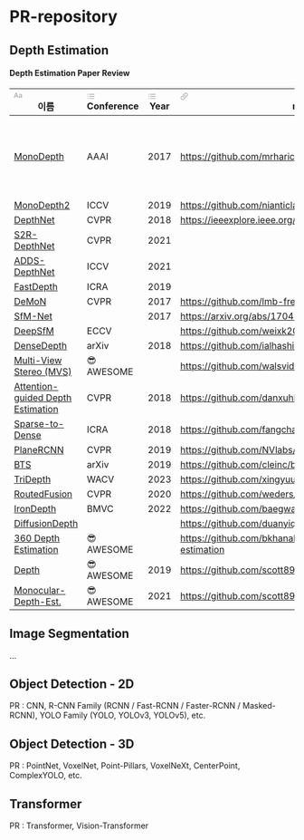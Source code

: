 # PR-repository

## Depth Estimation
<div class="page-body"><div id="54faa583-3505-4735-8cad-0eb361a4c5ba" class="collection-content"><h4 class="collection-title">Depth Estimation Paper Review</h4><table class="collection-content"><thead><tr><th><span class="icon property-icon"><svg viewBox="0 0 16 16" style="width:14px;height:14px;display:block;fill:rgba(55, 53, 47, 0.45);flex-shrink:0;-webkit-backface-visibility:hidden" class="typesTitle"><path d="M0.637695 13.1914C1.0957 13.1914 1.32812 13 1.47852 12.5215L2.24414 10.3887H6.14746L6.90625 12.5215C7.05664 13 7.2959 13.1914 7.74707 13.1914C8.22559 13.1914 8.5332 12.9043 8.5332 12.4531C8.5332 12.2891 8.50586 12.1523 8.44434 11.9678L5.41602 3.79199C5.2041 3.21777 4.82129 2.9375 4.19922 2.9375C3.60449 2.9375 3.21484 3.21777 3.0166 3.78516L-0.0322266 12.002C-0.09375 12.1797 -0.121094 12.3232 -0.121094 12.4668C-0.121094 12.918 0.166016 13.1914 0.637695 13.1914ZM2.63379 9.12402L4.17871 4.68066H4.21973L5.76465 9.12402H2.63379ZM12.2793 13.2324C13.3115 13.2324 14.2891 12.6787 14.7129 11.8037H14.7402V12.5762C14.7471 12.9863 15.0273 13.2393 15.4238 13.2393C15.834 13.2393 16.1143 12.9795 16.1143 12.5215V8.00977C16.1143 6.49902 14.9658 5.52148 13.1543 5.52148C11.7666 5.52148 10.6592 6.08887 10.2695 6.99121C10.1943 7.15527 10.1533 7.3125 10.1533 7.46289C10.1533 7.81152 10.4062 8.04395 10.7686 8.04395C11.0215 8.04395 11.2129 7.94824 11.3496 7.73633C11.7529 6.99121 12.2861 6.65625 13.1064 6.65625C14.0977 6.65625 14.6992 7.20996 14.6992 8.1123V8.67285L12.5664 8.7959C10.7686 8.8916 9.77734 9.69824 9.77734 11.0107C9.77734 12.3369 10.8096 13.2324 12.2793 13.2324ZM12.6621 12.1387C11.8008 12.1387 11.2129 11.667 11.2129 10.9561C11.2129 10.2725 11.7598 9.82129 12.7578 9.75977L14.6992 9.62988V10.3203C14.6992 11.3457 13.7969 12.1387 12.6621 12.1387Z"></path></svg></span>이름</th><th><span class="icon property-icon"><svg viewBox="0 0 16 16" style="width:14px;height:14px;display:block;fill:rgba(55, 53, 47, 0.45);flex-shrink:0;-webkit-backface-visibility:hidden" class="typesMultipleSelect"><path d="M1.91602 4.83789C2.44238 4.83789 2.87305 4.40723 2.87305 3.87402C2.87305 3.34766 2.44238 2.91699 1.91602 2.91699C1.38281 2.91699 0.952148 3.34766 0.952148 3.87402C0.952148 4.40723 1.38281 4.83789 1.91602 4.83789ZM5.1084 4.52344H14.3984C14.7607 4.52344 15.0479 4.23633 15.0479 3.87402C15.0479 3.51172 14.7607 3.22461 14.3984 3.22461H5.1084C4.74609 3.22461 4.45898 3.51172 4.45898 3.87402C4.45898 4.23633 4.74609 4.52344 5.1084 4.52344ZM1.91602 9.03516C2.44238 9.03516 2.87305 8.60449 2.87305 8.07129C2.87305 7.54492 2.44238 7.11426 1.91602 7.11426C1.38281 7.11426 0.952148 7.54492 0.952148 8.07129C0.952148 8.60449 1.38281 9.03516 1.91602 9.03516ZM5.1084 8.7207H14.3984C14.7607 8.7207 15.0479 8.43359 15.0479 8.07129C15.0479 7.70898 14.7607 7.42188 14.3984 7.42188H5.1084C4.74609 7.42188 4.45898 7.70898 4.45898 8.07129C4.45898 8.43359 4.74609 8.7207 5.1084 8.7207ZM1.91602 13.2324C2.44238 13.2324 2.87305 12.8018 2.87305 12.2686C2.87305 11.7422 2.44238 11.3115 1.91602 11.3115C1.38281 11.3115 0.952148 11.7422 0.952148 12.2686C0.952148 12.8018 1.38281 13.2324 1.91602 13.2324ZM5.1084 12.918H14.3984C14.7607 12.918 15.0479 12.6309 15.0479 12.2686C15.0479 11.9062 14.7607 11.6191 14.3984 11.6191H5.1084C4.74609 11.6191 4.45898 11.9062 4.45898 12.2686C4.45898 12.6309 4.74609 12.918 5.1084 12.918Z"></path></svg></span>Conference</th><th><span class="icon property-icon"><svg viewBox="0 0 16 16" style="width:14px;height:14px;display:block;fill:rgba(55, 53, 47, 0.45);flex-shrink:0;-webkit-backface-visibility:hidden" class="typesMultipleSelect"><path d="M1.91602 4.83789C2.44238 4.83789 2.87305 4.40723 2.87305 3.87402C2.87305 3.34766 2.44238 2.91699 1.91602 2.91699C1.38281 2.91699 0.952148 3.34766 0.952148 3.87402C0.952148 4.40723 1.38281 4.83789 1.91602 4.83789ZM5.1084 4.52344H14.3984C14.7607 4.52344 15.0479 4.23633 15.0479 3.87402C15.0479 3.51172 14.7607 3.22461 14.3984 3.22461H5.1084C4.74609 3.22461 4.45898 3.51172 4.45898 3.87402C4.45898 4.23633 4.74609 4.52344 5.1084 4.52344ZM1.91602 9.03516C2.44238 9.03516 2.87305 8.60449 2.87305 8.07129C2.87305 7.54492 2.44238 7.11426 1.91602 7.11426C1.38281 7.11426 0.952148 7.54492 0.952148 8.07129C0.952148 8.60449 1.38281 9.03516 1.91602 9.03516ZM5.1084 8.7207H14.3984C14.7607 8.7207 15.0479 8.43359 15.0479 8.07129C15.0479 7.70898 14.7607 7.42188 14.3984 7.42188H5.1084C4.74609 7.42188 4.45898 7.70898 4.45898 8.07129C4.45898 8.43359 4.74609 8.7207 5.1084 8.7207ZM1.91602 13.2324C2.44238 13.2324 2.87305 12.8018 2.87305 12.2686C2.87305 11.7422 2.44238 11.3115 1.91602 11.3115C1.38281 11.3115 0.952148 11.7422 0.952148 12.2686C0.952148 12.8018 1.38281 13.2324 1.91602 13.2324ZM5.1084 12.918H14.3984C14.7607 12.918 15.0479 12.6309 15.0479 12.2686C15.0479 11.9062 14.7607 11.6191 14.3984 11.6191H5.1084C4.74609 11.6191 4.45898 11.9062 4.45898 12.2686C4.45898 12.6309 4.74609 12.918 5.1084 12.918Z"></path></svg></span>Year</th><th><span class="icon property-icon"><svg viewBox="0 0 16 16" style="width:14px;height:14px;display:block;fill:rgba(55, 53, 47, 0.45);flex-shrink:0;-webkit-backface-visibility:hidden" class="typesUrl"><path d="M7.69922 10.8945L8.73828 9.84863C7.91797 9.77344 7.34375 9.51367 6.91992 9.08984C5.76465 7.93457 5.76465 6.29395 6.91309 5.14551L9.18262 2.87598C10.3379 1.7207 11.9717 1.7207 13.127 2.87598C14.2891 4.04492 14.2822 5.67188 13.1338 6.82031L11.958 7.99609C12.1768 8.49512 12.2451 9.10352 12.1289 9.62988L14.0908 7.6748C15.7725 6 15.7793 3.62109 14.084 1.92578C12.3887 0.223633 10.0098 0.237305 8.33496 1.91211L5.95605 4.29785C4.28125 5.97266 4.26758 8.35156 5.96289 10.0469C6.36621 10.4434 6.90625 10.7441 7.69922 10.8945ZM8.30078 5.13184L7.26855 6.17773C8.08203 6.25293 8.66309 6.51953 9.08008 6.93652C10.2422 8.09863 10.2422 9.73242 9.08691 10.8809L6.81738 13.1504C5.66211 14.3057 4.03516 14.3057 2.87305 13.1504C1.71094 11.9883 1.71777 10.3545 2.87305 9.20605L4.04199 8.03027C3.83008 7.53125 3.75488 6.92969 3.87109 6.39648L1.91602 8.35156C0.234375 10.0264 0.227539 12.4121 1.92285 14.1074C3.61816 15.8027 5.99707 15.7891 7.67188 14.1143L10.0439 11.7354C11.7256 10.0537 11.7324 7.6748 10.0371 5.98633C9.64062 5.58301 9.10059 5.28223 8.30078 5.13184Z"></path></svg></span>related URL</th><th><span class="icon property-icon"><svg viewBox="0 0 16 16" style="width:14px;height:14px;display:block;fill:rgba(55, 53, 47, 0.45);flex-shrink:0;-webkit-backface-visibility:hidden" class="typesText"><path d="M1.56738 3.25879H14.4258C14.7676 3.25879 15.0479 2.97852 15.0479 2.63672C15.0479 2.29492 14.7744 2.02148 14.4258 2.02148H1.56738C1.21875 2.02148 0.952148 2.29492 0.952148 2.63672C0.952148 2.97852 1.22559 3.25879 1.56738 3.25879ZM1.56738 6.84082H14.4258C14.7676 6.84082 15.0479 6.56055 15.0479 6.21875C15.0479 5.87695 14.7744 5.60352 14.4258 5.60352H1.56738C1.21875 5.60352 0.952148 5.87695 0.952148 6.21875C0.952148 6.56055 1.22559 6.84082 1.56738 6.84082ZM1.56738 10.4229H14.4258C14.7676 10.4229 15.0479 10.1426 15.0479 9.80078C15.0479 9.45898 14.7744 9.18555 14.4258 9.18555H1.56738C1.21875 9.18555 0.952148 9.45898 0.952148 9.80078C0.952148 10.1426 1.22559 10.4229 1.56738 10.4229ZM1.56738 14.0049H8.75879C9.10059 14.0049 9.38086 13.7246 9.38086 13.3828C9.38086 13.041 9.10742 12.7676 8.75879 12.7676H1.56738C1.21875 12.7676 0.952148 13.041 0.952148 13.3828C0.952148 13.7246 1.22559 14.0049 1.56738 14.0049Z"></path></svg></span>Title</th></tr></thead><tbody><tr id="9df82c3e-62b8-4f89-9f4d-524dab38edf2"><td class="cell-title"><a href="https://www.notion.so/MonoDepth-9df82c3e62b84f899f4d524dab38edf2">MonoDepth</a></td><td class="cell-_j;F"><span class="selected-value select-value-color-pink">AAAI</span></td><td class="cell-reNG"><span class="selected-value select-value-color-blue">2017</span></td><td class="cell-zy~D"><a href="https://github.com/mrharicot/monodepth" class="url-value">https://github.com/mrharicot/monodepth</a></td><td class="cell-KSlL"><strong>Unsupervised Monocular Depth Estimation with Left-Right Consistency</strong></td></tr><tr id="537cf5fd-7481-43bb-b762-5838549474c7"><td class="cell-title"><a href="https://www.notion.so/MonoDepth2-537cf5fd748143bbb7625838549474c7">MonoDepth2</a></td><td class="cell-_j;F"><span class="selected-value select-value-color-blue">ICCV</span></td><td class="cell-reNG"><span class="selected-value select-value-color-gray">2019</span></td><td class="cell-zy~D"><a href="https://github.com/nianticlabs/monodepth2" class="url-value">https://github.com/nianticlabs/monodepth2</a></td><td class="cell-KSlL"></td></tr><tr id="bb14cc5c-8598-473e-974c-38deaed894b3"><td class="cell-title"><a href="https://www.notion.so/DepthNet-bb14cc5c8598473e974c38deaed894b3">DepthNet</a></td><td class="cell-_j;F"><span class="selected-value select-value-color-default">CVPR</span></td><td class="cell-reNG"><span class="selected-value select-value-color-purple">2018</span></td><td class="cell-zy~D"><a href="https://ieeexplore.ieee.org/document/8575528" class="url-value">https://ieeexplore.ieee.org/document/8575528</a></td><td class="cell-KSlL"></td></tr><tr id="2a2aedb3-67c8-4c9b-82e9-1bcf7c9956ee"><td class="cell-title"><a href="https://www.notion.so/S2R-DepthNet-2a2aedb367c84c9b82e91bcf7c9956ee">S2R-DepthNet</a></td><td class="cell-_j;F"><span class="selected-value select-value-color-default">CVPR</span></td><td class="cell-reNG"><span class="selected-value select-value-color-brown">2021</span></td><td class="cell-zy~D"></td><td class="cell-KSlL"></td></tr><tr id="53ff60eb-dd09-41c3-b558-6a6132e97927"><td class="cell-title"><a href="https://www.notion.so/ADDS-DepthNet-53ff60ebdd0941c3b5586a6132e97927">ADDS-DepthNet</a></td><td class="cell-_j;F"><span class="selected-value select-value-color-blue">ICCV</span></td><td class="cell-reNG"><span class="selected-value select-value-color-brown">2021</span></td><td class="cell-zy~D"></td><td class="cell-KSlL"></td></tr><tr id="82c910b2-8fae-42e4-bf6c-b769fb89a9ee"><td class="cell-title"><a href="https://www.notion.so/FastDepth-82c910b28fae42e4bf6cb769fb89a9ee">FastDepth</a></td><td class="cell-_j;F"><span class="selected-value select-value-color-gray">ICRA</span></td><td class="cell-reNG"><span class="selected-value select-value-color-gray">2019</span></td><td class="cell-zy~D"></td><td class="cell-KSlL"></td></tr><tr id="628c2034-f822-4b31-b03b-55a9e9a4f85e"><td class="cell-title"><a href="https://www.notion.so/DeMoN-628c2034f8224b31b03b55a9e9a4f85e">DeMoN</a></td><td class="cell-_j;F"><span class="selected-value select-value-color-default">CVPR</span></td><td class="cell-reNG"><span class="selected-value select-value-color-blue">2017</span></td><td class="cell-zy~D"><a href="https://github.com/lmb-freiburg/demon" class="url-value">https://github.com/lmb-freiburg/demon</a></td><td class="cell-KSlL"></td></tr><tr id="a5229cf6-0ea1-4777-aed1-651e43901d9e"><td class="cell-title"><a href="https://www.notion.so/SfM-Net-a5229cf60ea14777aed1651e43901d9e">SfM-Net</a></td><td class="cell-_j;F"></td><td class="cell-reNG"><span class="selected-value select-value-color-blue">2017</span></td><td class="cell-zy~D"><a href="https://arxiv.org/abs/1704.07804" class="url-value">https://arxiv.org/abs/1704.07804</a></td><td class="cell-KSlL"></td></tr><tr id="0d8f2f02-756d-4af2-809b-706fea2ba880"><td class="cell-title"><a href="https://www.notion.so/DeepSfM-0d8f2f02756d4af2809b706fea2ba880">DeepSfM</a></td><td class="cell-_j;F"><span class="selected-value select-value-color-red">ECCV</span></td><td class="cell-reNG"></td><td class="cell-zy~D"><a href="https://github.com/weixk2015/DeepSFM" class="url-value">https://github.com/weixk2015/DeepSFM</a></td><td class="cell-KSlL"></td></tr><tr id="438e70a9-c7e9-4d67-a996-70738cf09664"><td class="cell-title"><a href="https://www.notion.so/DenseDepth-438e70a9c7e94d67a99670738cf09664">DenseDepth</a></td><td class="cell-_j;F"><span class="selected-value select-value-color-orange">arXiv</span></td><td class="cell-reNG"><span class="selected-value select-value-color-purple">2018</span></td><td class="cell-zy~D"><a href="https://github.com/ialhashim/DenseDepth" class="url-value">https://github.com/ialhashim/DenseDepth</a></td><td class="cell-KSlL"></td></tr><tr id="a221864f-6af8-4756-971d-38fa858ec65c"><td class="cell-title"><a href="https://www.notion.so/Multi-View-Stereo-MVS-a221864f6af84756971d38fa858ec65c">Multi-View Stereo (MVS)</a></td><td class="cell-_j;F"><span class="selected-value select-value-color-pink">😎AWESOME</span></td><td class="cell-reNG"></td><td class="cell-zy~D"><a href="https://github.com/walsvid/Awesome-MVS" class="url-value">https://github.com/walsvid/Awesome-MVS</a></td><td class="cell-KSlL"></td></tr><tr id="b02ba5d2-4971-49a3-a0d2-a460d510346d"><td class="cell-title"><a href="https://www.notion.so/Attention-guided-Depth-Estimation-b02ba5d2497149a3a0d2a460d510346d">Attention-guided Depth Estimation</a></td><td class="cell-_j;F"><span class="selected-value select-value-color-default">CVPR</span></td><td class="cell-reNG"><span class="selected-value select-value-color-purple">2018</span></td><td class="cell-zy~D"><a href="https://github.com/danxuhk/StructuredAttentionDepthEstimation" class="url-value">https://github.com/danxuhk/StructuredAttentionDepthEstimation</a></td><td class="cell-KSlL"></td></tr><tr id="8d286122-24a4-4937-8f9a-4ed7d3faa196"><td class="cell-title"><a href="https://www.notion.so/Sparse-to-Dense-8d28612224a449378f9a4ed7d3faa196">Sparse-to-Dense</a></td><td class="cell-_j;F"><span class="selected-value select-value-color-gray">ICRA</span></td><td class="cell-reNG"><span class="selected-value select-value-color-purple">2018</span></td><td class="cell-zy~D"><a href="https://github.com/fangchangma/sparse-to-dense" class="url-value">https://github.com/fangchangma/sparse-to-dense</a></td><td class="cell-KSlL"></td></tr><tr id="7644cfdd-e8a2-4529-b7c4-7475dd788814"><td class="cell-title"><a href="https://www.notion.so/PlaneRCNN-7644cfdde8a24529b7c47475dd788814">PlaneRCNN</a></td><td class="cell-_j;F"><span class="selected-value select-value-color-default">CVPR</span></td><td class="cell-reNG"><span class="selected-value select-value-color-gray">2019</span></td><td class="cell-zy~D"><a href="https://github.com/NVlabs/planercnn" class="url-value">https://github.com/NVlabs/planercnn</a></td><td class="cell-KSlL"></td></tr><tr id="019c8f19-3f6e-4dd7-a1af-6fe9ff18f6df"><td class="cell-title"><a href="https://www.notion.so/BTS-019c8f193f6e4dd7a1af6fe9ff18f6df">BTS</a></td><td class="cell-_j;F"><span class="selected-value select-value-color-orange">arXiv</span></td><td class="cell-reNG"><span class="selected-value select-value-color-gray">2019</span></td><td class="cell-zy~D"><a href="https://github.com/cleinc/bts" class="url-value">https://github.com/cleinc/bts</a></td><td class="cell-KSlL"></td></tr><tr id="13969475-cd94-4bcd-8084-821c43d1f2f0"><td class="cell-title"><a href="https://www.notion.so/TriDepth-13969475cd944bcd8084821c43d1f2f0">TriDepth</a></td><td class="cell-_j;F"><span class="selected-value select-value-color-brown">WACV</span></td><td class="cell-reNG"><span class="selected-value select-value-color-pink">2023</span></td><td class="cell-zy~D"><a href="https://github.com/xingyuuchen/tri-depth" class="url-value">https://github.com/xingyuuchen/tri-depth</a></td><td class="cell-KSlL"></td></tr><tr id="110f4172-6bb2-44d2-a009-28441033a53e"><td class="cell-title"><a href="https://www.notion.so/RoutedFusion-110f41726bb244d2a00928441033a53e">RoutedFusion</a></td><td class="cell-_j;F"><span class="selected-value select-value-color-default">CVPR</span></td><td class="cell-reNG"><span class="selected-value select-value-color-gray">2020</span></td><td class="cell-zy~D"><a href="https://github.com/weders/RoutedFusion" class="url-value">https://github.com/weders/RoutedFusion</a></td><td class="cell-KSlL"></td></tr><tr id="844319c8-8390-4fa1-af4b-52c426dc0191"><td class="cell-title"><a href="https://www.notion.so/IronDepth-844319c883904fa1af4b52c426dc0191">IronDepth</a></td><td class="cell-_j;F"><span class="selected-value select-value-color-pink">BMVC</span></td><td class="cell-reNG"><span class="selected-value select-value-color-green">2022</span></td><td class="cell-zy~D"><a href="https://github.com/baegwangbin/IronDepth" class="url-value">https://github.com/baegwangbin/IronDepth</a></td><td class="cell-KSlL"></td></tr><tr id="afb8447b-37ec-4daa-a17c-1e68733526c2"><td class="cell-title"><a href="https://www.notion.so/DiffusionDepth-afb8447b37ec4daaa17c1e68733526c2">DiffusionDepth</a></td><td class="cell-_j;F"></td><td class="cell-reNG"></td><td class="cell-zy~D"><a href="https://github.com/duanyiqun/DiffusionDepth" class="url-value">https://github.com/duanyiqun/DiffusionDepth</a></td><td class="cell-KSlL"></td></tr><tr id="744b31d0-1402-4df2-a25e-14d4cc2cda54"><td class="cell-title"><a href="https://www.notion.so/360-Depth-Estimation-744b31d014024df2a25e14d4cc2cda54">360 Depth Estimation</a></td><td class="cell-_j;F"><span class="selected-value select-value-color-pink">😎AWESOME</span></td><td class="cell-reNG"></td><td class="cell-zy~D"><a href="https://github.com/bkhanal-11/awesome-360-depth-estimation" class="url-value">https://github.com/bkhanal-11/awesome-360-depth-estimation</a></td><td class="cell-KSlL"></td></tr><tr id="06c5ad36-665b-4c31-889b-bc0552b6ec49"><td class="cell-title"><a href="https://www.notion.so/Depth-06c5ad36665b4c31889bbc0552b6ec49">Depth</a></td><td class="cell-_j;F"><span class="selected-value select-value-color-pink">😎AWESOME</span></td><td class="cell-reNG"><span class="selected-value select-value-color-gray">2019</span></td><td class="cell-zy~D"><a href="https://github.com/scott89/awesome-depth" class="url-value">https://github.com/scott89/awesome-depth</a></td><td class="cell-KSlL"></td></tr><tr id="fdb4cbca-c295-4315-9c27-e1fde05ef106"><td class="cell-title"><a href="https://www.notion.so/Monocular-Depth-Est-fdb4cbcac29543159c27e1fde05ef106">Monocular-Depth-Est.</a></td><td class="cell-_j;F"><span class="selected-value select-value-color-pink">😎AWESOME</span></td><td class="cell-reNG"><span class="selected-value select-value-color-brown">2021</span></td><td class="cell-zy~D"><a href="https://github.com/scott89/awesome-depth" class="url-value">https://github.com/scott89/awesome-depth</a></td><td class="cell-KSlL"></td></tr></tbody></table></div><p id="a9a93f12-b091-4b17-90ac-6c112aa97675" class=""></p></div>

## Image Segmentation
...

## Object Detection - 2D
PR : CNN, R-CNN Family (RCNN / Fast-RCNN / Faster-RCNN / Masked-RCNN), YOLO Family (YOLO, YOLOv3, YOLOv5), etc.

## Object Detection - 3D
PR : PointNet, VoxelNet, Point-Pillars, VoxelNeXt, CenterPoint, ComplexYOLO, etc.

## Transformer
PR : Transformer, Vision-Transformer

